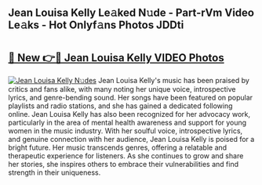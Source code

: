 ## Jean Louisa Kelly Le𝚊ked N𝚞de - Part-rVm Video Le𝚊ks - Hot Onlyf𝚊ns Photos JDDti

# <h2><a href="http://ab2199.deff.icu/?id=Jean+Louisa+Kelly">🔗 New 👉🔴 Jean Louisa Kelly VIDEO Photos</a></h2>

[![Jean Louisa Kelly N𝚞des](https://i.imgur.com/rIISA9y.gif)](http://ab2199.deff.icu/?id=Jean+Louisa+Kelly)
Jean Louisa Kelly's music has been praised by critics and fans alike, with many noting her unique voice, introspective lyrics, and genre-bending sound. Her songs have been featured on popular playlists and radio stations, and she has gained a dedicated following online. Jean Louisa Kelly has also been recognized for her advocacy work, particularly in the area of mental health awareness and support for young women in the music industry. With her soulful voice, introspective lyrics, and genuine connection with her audience, Jean Louisa Kelly is poised for a bright future. Her music transcends genres, offering a relatable and therapeutic experience for listeners. As she continues to grow and share her stories, she inspires others to embrace their vulnerabilities and find strength in their uniqueness.
